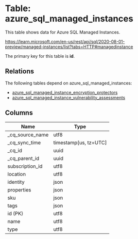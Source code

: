# Table: azure_sql_managed_instances

This table shows data for Azure SQL Managed Instances.

https://learn.microsoft.com/en-us/rest/api/sql/2020-08-01-preview/managed-instances/list?tabs=HTTP#managedinstance

The primary key for this table is **id**.

## Relations

The following tables depend on azure_sql_managed_instances:
  - [azure_sql_managed_instance_encryption_protectors](azure_sql_managed_instance_encryption_protectors)
  - [azure_sql_managed_instance_vulnerability_assessments](azure_sql_managed_instance_vulnerability_assessments)

## Columns

| Name          | Type          |
| ------------- | ------------- |
|_cq_source_name|utf8|
|_cq_sync_time|timestamp[us, tz=UTC]|
|_cq_id|uuid|
|_cq_parent_id|uuid|
|subscription_id|utf8|
|location|utf8|
|identity|json|
|properties|json|
|sku|json|
|tags|json|
|id (PK)|utf8|
|name|utf8|
|type|utf8|